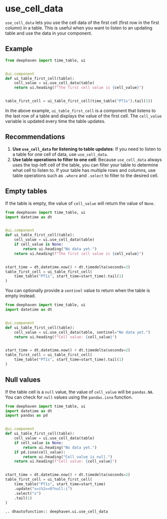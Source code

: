 # use_cell_data

`use_cell_data` lets you use the cell data of the first cell (first row in the first column) in a table. This is useful when you want to listen to an updating table and use the data in your component.

## Example

```python
from deephaven import time_table, ui


@ui.component
def ui_table_first_cell(table):
    cell_value = ui.use_cell_data(table)
    return ui.heading(f"The first cell value is {cell_value}")


table_first_cell = ui_table_first_cell(time_table("PT1s").tail(1))
```

In the above example, `ui_table_first_cell` is a component that listens to the last row of a table and displays the value of the first cell. The `cell_value` variable is updated every time the table updates.

## Recommendations

1. **Use `use_cell_data` for listening to table updates**: If you need to listen to a table for one cell of data, use `use_cell_data`.
2. **Use table operations to filter to one cell**: Because `use_cell_data` always uses the top-left cell of the table, you can filter your table to determine what cell to listen to. If your table has multiple rows and columns, use table operations such as `.where` and `.select` to filter to the desired cell.

## Empty tables

If the table is empty, the value of `cell_value` will return the value of `None`.

```python
from deephaven import time_table, ui
import datetime as dt


@ui.component
def ui_table_first_cell(table):
    cell_value = ui.use_cell_data(table)
    if cell_value is None:
        return ui.heading("No data yet.")
    return ui.heading(f"The first cell value is {cell_value}")


start_time = dt.datetime.now() + dt.timedelta(seconds=2)
table_first_cell = ui_table_first_cell(
    time_table("PT1s", start_time=start_time).tail(1)
)
```

You can optionally provide a `sentinel` value to return when the table is empty instead.

```python
from deephaven import time_table, ui
import datetime as dt


@ui.component
def ui_table_first_cell(table):
    cell_value = ui.use_cell_data(table, sentinel="No data yet.")
    return ui.heading(f"Cell value: {cell_value}")


start_time = dt.datetime.now() + dt.timedelta(seconds=2)
table_first_cell = ui_table_first_cell(
    time_table("PT1s", start_time=start_time).tail(1)
)
```

## Null values

If the table cell is a `null` value, the value of `cell_value` will be `pandas.NA`. You can check for `null` values using the `pandas.isna` function.

```python
from deephaven import time_table, ui
import datetime as dt
import pandas as pd


@ui.component
def ui_table_first_cell(table):
    cell_value = ui.use_cell_data(table)
    if cell_value is None:
        return ui.heading("No data yet.")
    if pd.isna(cell_value):
        return ui.heading("Cell value is null.")
    return ui.heading(f"Cell value: {cell_value}")


start_time = dt.datetime.now() + dt.timedelta(seconds=2)
table_first_cell = ui_table_first_cell(
    time_table("PT1s", start_time=start_time)
    .update("x=i%2==0?null:i")
    .select("x")
    .tail(1)
)
```

```{eval-rst}
.. dhautofunction:: deephaven.ui.use_cell_data
```
